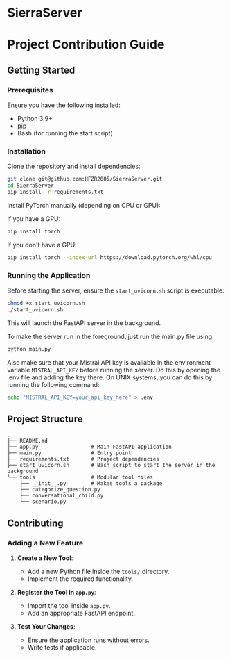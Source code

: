 # SierraServer


# Project Contribution Guide


## Getting Started
### Prerequisites
Ensure you have the following installed:
- Python 3.9+
- pip
- Bash (for running the start script)

### Installation
Clone the repository and install dependencies:
```bash
git clone git@github.com:HFZR2005/SierraServer.git
cd SierraServer
pip install -r requirements.txt
```

Install PyTorch manually (depending on CPU or GPU):

If you have a GPU:
```bash
pip install torch
```

If you don't have a GPU:
```bash
pip install torch --index-url https://download.pytorch.org/whl/cpu
```

### Running the Application
Before starting the server, ensure the `start_uvicorn.sh` script is executable:
```bash
chmod +x start_uvicorn.sh
./start_uvicorn.sh
```
This will launch the FastAPI server in the background.

To make the server run in the foreground, just run the main.py file using: 

```bash
python main.py
```

Also make sure that your Mistral API key is available in the environment variable `MISTRAL_API_KEY` before running the server. Do this by opening the .env file and adding the key there. On UNIX systems, you can do this by running the following command:

```bash
echo "MISTRAL_API_KEY=your_api_key_here" > .env
```

## Project Structure
```
.
├── README.md
├── app.py                 # Main FastAPI application
├── main.py                # Entry point 
├── requirements.txt       # Project dependencies
├── start_uvicorn.sh       # Bash script to start the server in the background
└── tools                  # Modular tool files
    ├── __init__.py        # Makes tools a package
    ├── categorize_question.py
    ├── conversational_child.py
    └── scenario.py
```

## Contributing
### Adding a New Feature
1. **Create a New Tool**:
   - Add a new Python file inside the `tools/` directory.
   - Implement the required functionality.

2. **Register the Tool in `app.py`**:
   - Import the tool inside `app.py`.
   - Add an appropriate FastAPI endpoint.

3. **Test Your Changes**:
   - Ensure the application runs without errors.
   - Write tests if applicable.



